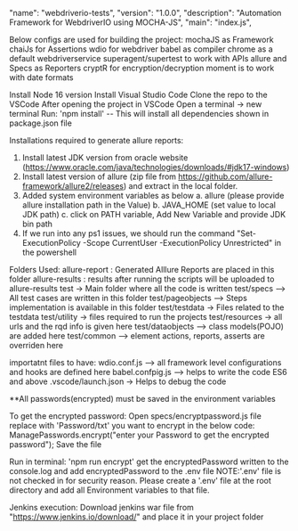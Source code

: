 "name": "webdriverio-tests",
"version": "1.0.0",
"description": "Automation Framework for WebdriverIO using MOCHA-JS",
"main": "index.js",

Below configs are used for building the project:
mochaJS as Framework
chaiJs for Assertions
wdio for webdriver 
babel as compiler
chrome as a default webdriverservice
superagent/supertest to work with APIs
allure and Specs as Reporters
cryptR for encryption/decryption
moment is to work with date formats


Install Node 16 version
Install Visual Studio Code
Clone the repo to the VSCode
After opening the project in VSCode 
Open a terminal -> new terminal 
Run: 'npm install'  -- This will install all dependencies shown in package.json file

Installations required to generate allure reports:
1. Install latest JDK version from oracle website (https://www.oracle.com/java/technologies/downloads/#jdk17-windows)
2. Install latest version of allure (zip file  from https://github.com/allure-framework/allure2/releases) and extract in the local folder.
3. Added system environment variables as below
    a. allure (please provide allure installation path in the Value) 
    b. JAVA_HOME (set value to local JDK path) 
    c. click on PATH variable, Add New Variable and provide JDK bin path
4. If we run into any ps1 issues, we should run the command "Set-ExecutionPolicy -Scope CurrentUser -ExecutionPolicy Unrestricted" in the powershell

Folders Used:
allure-report : Generated Alllure Reports are placed in this folder
allure-results : results after running the scripts will be uploaded to allure-results
test -> Main folder where all the code is written 
test/specs --> All test cases are written in this folder
test/pageobjects --> Steps implementation is available in this folder
test/testdata -> Files related to the testdata 
test/utility -> files required to run the projects
test/resources -> all urls and the rqd info is given here
test/dataobjects --> class models(POJO) are added here 
test/common --> element actions, reports, asserts are overriden here 

importatnt files to have:
wdio.conf.js --> all framework level configurations and hooks are defined here
babel.confpig.js --> helps to write the code ES6 and above 
.vscode/launch.json -> Helps to debug the code 

**All passwords(encrypted) must be saved in the environment variables

To get the encrypted password:
Open specs/encryptpassword.js file  
replace with 'Password/txt' you want to encrypt in the below code:
ManagePasswords.encrypt("enter your Password to get the encrypted password");
Save the file

Run in terminal: 'npm run encrypt'
get the encryptedPassword written to the console.log 
and add encryptedPassword  to the .env file
NOTE:'.env' file is not checked in for security reason. Please create a '.env' file at the root directory and add all Environment variables to that file. 

Jenkins execution:
Download jenkins war file from "https://www.jenkins.io/download/" and place it in your project folder


